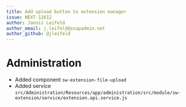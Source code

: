 ```yaml
---
title: Add upload button to extension manager
issue: NEXT-12612
author: Jannis Leifeld
author_email: j.leifeld@snapadmin.net 
author_github: @jleifeld
---
```

# Administration
* Added component `sw-extension-file-upload`
* Added service `src/Administration/Resources/app/administration/src/module/sw-extension/service/extension.api.service.js`
